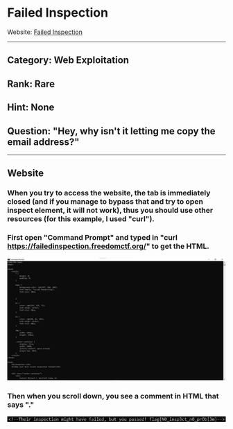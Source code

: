 # Failed Inspection

Website: [Failed Inspection](https://failedinspection.freedomctf.org/)

---

## Category: Web Exploitation

## Rank: Rare

## Hint: None

## Question: "Hey, why isn't it letting me copy the email address?"

---

## Website

### When you try to access the website, the tab is immediately closed (and if you manage to bypass that and try to open inspect element, it will not work), thus you should use other resources (for this example, I used "curl").

### First open "Command Prompt" and typed in "curl https://failedinspection.freedomctf.org/" to get the HTML.

!['Curl'](./Curl.jpg)

### Then when you scroll down, you see a comment in HTML that says "<!--Their inspection might have failed, but you passed! flag{N0_insp3ct_n0_prOb|3m}-->."

!['Flag'](./Flag.jpg)